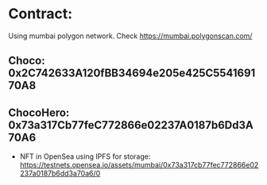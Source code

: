 # Contract:
Using mumbai polygon network. Check https://mumbai.polygonscan.com/

## Choco: 0x2C742633A120fBB34694e205e425C554169170A8

## ChocoHero: 0x73a317Cb77feC772866e02237A0187b6Dd3A70A6
- NFT in OpenSea using IPFS for storage: https://testnets.opensea.io/assets/mumbai/0x73a317cb77fec772866e02237a0187b6dd3a70a6/0



